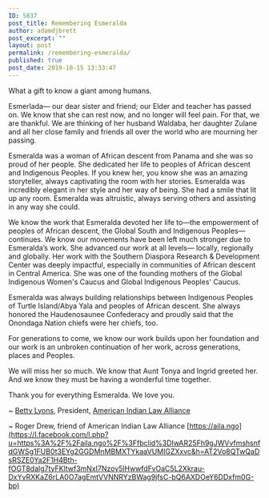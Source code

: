 ```yaml
---
ID: 5837
post_title: Remembering Esmeralda
author: adamdjbrett
post_excerpt: ""
layout: post
permalink: /remembering-esmeralda/
published: true
post_date: 2019-10-15 13:33:47
---
```

What a gift to know a giant among humans.

Esmerlada— our dear sister and friend; our Elder and teacher has passed on. We know that she can rest now, and no longer will feel pain. For that, we are thankful. We are thinking of her husband Waldaba, her daughter Zulane and all her close family and friends all over the world who are mourning her passing.

Esmeralda was a woman of African descent from Panama and she was so proud of her people. She dedicated her life to peoples of African descent and Indigenous Peoples. If you knew her, you know she was an amazing storyteller, always captivating the room with her stories. Esmeralda was incredibly elegant in her style and her way of being. She had a smile that lit up any room. Esmeralda was altruistic, always serving others and assisting in any way she could.

We know the work that Esmeralda devoted her life to—the empowerment of peoples of African descent, the Global South and Indigenous Peoples—continues. We know our movements have been left much stronger due to Esmeralda’s work. She advanced our work at all levels— locally, regionally and globally. Her work with the Southern Diaspora Research & Development Center was deeply impactful, especially in communities of African descent in Central America. She was one of the founding mothers of the Global Indigenous Women's Caucus and Global Indigenous Peoples' Caucus.

Esmeralda was always building relationships between Indigenous Peoples of Turtle Island/Abya Yala and peoples of African descent. She always honored the Haudenosaunee Confederacy and proudly said that the Onondaga Nation chiefs were her chiefs, too.

For generations to come, we know our work builds upon her foundation and our work is an unbroken continuation of her work, across generations, places and Peoples.

We will miss her so much. We know that Aunt Tonya and Ingrid greeted her. And we know they must be having a wonderful time together.

Thank you for everything Esmeralda. We love you.

~ [Betty Lyons](https://www.facebook.com/profile.php?id=100009225749041&eid=ARBDHZnZSMdRBR4pqwC1LCsBe1ytbmBgObyOB0EH8bXX1xWQUSfVXI40asIXA9m-iXGRvS8UNdg-aQiq "Betty Lyons"), President, [American Indian Law Alliance](/)

~ Roger Drew, friend of American Indian Law Alliance [https://aila.ngo](https://l.facebook.com/l.php?u=https%3A%2F%2Faila.ngo%2F%3Ffbclid%3DIwAR25Fh9gJWVvfmshsnfdGWSg1FUB0t3EYg2GGDMnMBMXTYkaaVUMIGZXxvc&h=AT2Vo8QTwQaDsRSZE0Ya2F1H4Bth-fOGT8dalg7tyFKltwf3mNxI7Nzoy5lHwwfdFvOaC5L2Xkrau-DxYvRXKaZ6rLA0O7agEmtVVNNRYzBWag9jfsC-bQ6AXDOeY6DDxfm0G-bp)
